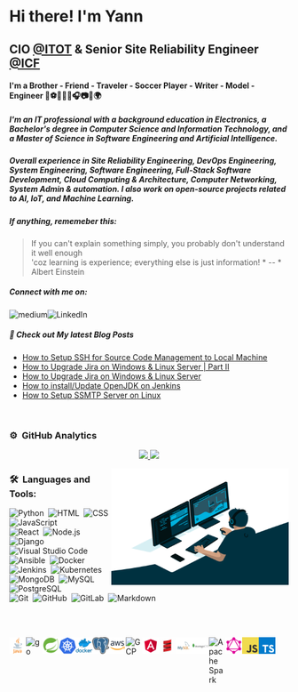 # Hi there! I'm Yann
## CIO [@ITOT][itot] & Senior Site Reliability Engineer [@ICF][icf]
#### I'm a Brother - Friend - Traveler - Soccer Player - Writer - Model - Engineer 🖤⚽️👨🏾‍💻🎧📷🎥🌍

[icf]: https://www.icf.com/
[itot]: https://itot.africa/

##### I'm an IT professional with a background education in Electronics, a Bachelor's degree in Computer Science and Information Technology, and a Master of Science in Software Engineering and Artificial Intelligence. 


##### Overall experience in Site Reliability Engineering, DevOps Engineering, System Engineering, Software Engineering, Full-Stack Software Development, Cloud Computing & Architecture, Computer Networking, System Admin & automation. I also work on open-source projects related to AI, IoT, and Machine Learning.

<!--  <p>![](https://komarev.com/ghpvc/?username=ereshzealous&color=yellow)</p> -->
<!--  <p>![](https://visitor-badge.laobi.icu/badge?page_id=yannmjl.yannmjl)</p> -->
<!--  <p>![Visitor Count](https://profile-counter.glitch.me/yannmjl/count.svg)</p> -->
<!-- <div align = 'right'>![](https://visitor-badge.laobi.icu/badge?page_id=yannmjl.yannmjl)</div> -->

#####  If anything, rememeber this:
> If you can't explain something simply, you probably don't understand it well enough <br/>
> 'coz learning is experience; everything else is just information! * -- * Albert Einstein

##### Connect with me on: 
[blog]: https://yannmjl.medium.com/
[linkedin]: https://www.linkedin.com/in/yannmjl/

[<img align="left" alt="medium" src="https://img.shields.io/badge/medium-%2312100E.svg?&style=for-the-badge&logo=medium&logoColor=white" />][blog]
[<img align="left" alt="LinkedIn" src="https://img.shields.io/badge/linkedin-%230077B5.svg?&style=for-the-badge&logo=linkedin&logoColor=white" />][linkedin]

<br />

##### 📕 Check out My latest Blog Posts 
<!-- BLOG-POST-LIST:START -->
- [How to Setup SSH for Source Code Management to Local Machine](https://blog.devgenius.io/how-to-setup-ssh-for-source-code-management-to-local-machine-d805bb2ed28b?source=rss-32bbe8f2608c------2)
- [How to Upgrade Jira on Windows &amp; Linux Server | Part II](https://medium.com/geekculture/how-to-upgrade-jira-on-windows-linux-server-part-ii-a3c9e4b73b96?source=rss-32bbe8f2608c------2)
- [How to Upgrade Jira on Windows &amp; Linux Server](https://medium.com/geekculture/how-to-upgrade-jira-on-windows-linux-server-2ab10fbb3196?source=rss-32bbe8f2608c------2)
- [How to install/Update OpenJDK on Jenkins](https://blog.devgenius.io/how-to-install-update-openjdk-on-jenkins-468665b88f5e?source=rss-32bbe8f2608c------2)
- [How to Setup SSMTP Server on Linux](https://blog.devgenius.io/how-to-setup-ssmtp-server-on-linux-3dba2e2a7cd1?source=rss-32bbe8f2608c------2)
<!-- BLOG-POST-LIST:END -->

<br />

### ⚙️ &nbsp;GitHub Analytics

<p align="center">
    <a href="https://github.com/yannmjl">
        <img height="170em" src="https://github-readme-stats-eight-theta.vercel.app/api?username=yannmjl&show_icons=true&theme=algolia&include_all_commits=true&count_private=true"/>
        <img height="170em" src="https://github-readme-stats-eight-theta.vercel.app/api/top-langs/?username=yannmjl&hide=css,html&layout=compact&langs_count=10&theme=algolia"/>
    </a>
</p>

<img align="right" alt="GIF" src="./code.gif" width="320" height="210" />

### 🛠 &nbsp;Languages and Tools:

![Python](https://img.shields.io/badge/-Python-05122A?style=flat&logo=python)&nbsp;
![HTML](https://img.shields.io/badge/-HTML-05122A?style=flat&logo=HTML5)&nbsp;
![CSS](https://img.shields.io/badge/-CSS-05122A?style=flat&logo=CSS3&logoColor=1572B6)&nbsp;
![JavaScript](https://img.shields.io/badge/-JavaScript-05122A?style=flat&logo=javascript)&nbsp;\
![React](https://img.shields.io/badge/-React-05122A?style=flat&logo=react)&nbsp;
![Node.js](https://img.shields.io/badge/-Node.js-05122A?style=flat&logo=node.js)&nbsp;
![Django](https://img.shields.io/badge/-Django-05122A?style=flat&logo=django&logoColor=092E20)&nbsp;
![Visual Studio Code](https://img.shields.io/badge/-Visual%20Studio%20Code-05122A?style=flat&logo=visual-studio-code&logoColor=007ACC)&nbsp;\
![Ansible](https://img.shields.io/badge/-Ansible-05122A?style=flat&logo=Ansible)&nbsp;
![Docker](https://img.shields.io/badge/-Docker-05122A?style=flat&logo=Docker)&nbsp;
![Jenkins](https://img.shields.io/badge/-Jenkins-05122A?style=flat&logo=jenkins)&nbsp;
![Kubernetes](https://img.shields.io/badge/-Kubernetes-05122A?style=flat&logo=Kubernetes)\
![MongoDB](https://img.shields.io/badge/-MongoDB-05122A?style=flat&logo=mongodb)&nbsp;
![MySQL](https://img.shields.io/badge/-MySQL-05122A?style=flat&logo=mysql)&nbsp;
![PostgreSQL](https://img.shields.io/badge/-PostgreSQL-05122A?style=flat&logo=postgresql)&nbsp;\
![Git](https://img.shields.io/badge/-Git-05122A?style=flat&logo=git)&nbsp;
![GitHub](https://img.shields.io/badge/-GitHub-05122A?style=flat&logo=github)&nbsp;
![GitLab](https://img.shields.io/badge/-GitLab-05122A?style=flat&logo=gitlab)&nbsp;
![Markdown](https://img.shields.io/badge/-Markdown-05122A?style=flat&logo=markdown)

<br />
<br />

[<img align="left" alt="Java" width="30px" src="https://raw.githubusercontent.com/github/explore/80688e429a7d4ef2fca1e82350fe8e3517d3494d/topics/java/java.png" />][blog]
[<img align="left" alt="go" width="30px" src="https://cdn.jsdelivr.net/npm/simple-icons@v3/icons/go.svg" />][blog]
[<img align="left" alt="Spring Boot" width="30px" src="https://raw.githubusercontent.com/github/explore/80688e429a7d4ef2fca1e82350fe8e3517d3494d/topics/spring-boot/spring-boot.png" />][blog]
[<img align="left" alt="Kubernetes" width="30px" src="https://raw.githubusercontent.com/github/explore/80688e429a7d4ef2fca1e82350fe8e3517d3494d/topics/kubernetes/kubernetes.png" />][blog]
[<img align="left" alt="Docker" width="30px" src="https://raw.githubusercontent.com/github/explore/80688e429a7d4ef2fca1e82350fe8e3517d3494d/topics/docker/docker.png" />][blog]
[<img align="left" alt="Postgresql" width="30px" src="https://raw.githubusercontent.com/github/explore/80688e429a7d4ef2fca1e82350fe8e3517d3494d/topics/postgresql/postgresql.png" />][blog]
[<img align="left" alt="AWS" width="30px" src="https://raw.githubusercontent.com/github/explore/fbceb94436312b6dacde68d122a5b9c7d11f9524/topics/aws/aws.png" />][blog]
[<img align="left" alt="GCP" width="30px" src="https://cdn.jsdelivr.net/npm/simple-icons@v3/icons/googlecloud.svg" />][blog]
[<img align="left" alt="Angular" width="30px" src="https://raw.githubusercontent.com/github/explore/80688e429a7d4ef2fca1e82350fe8e3517d3494d/topics/angular/angular.png" />][blog]
[<img align="left" alt="Scala" width="30px" src="https://raw.githubusercontent.com/github/explore/80688e429a7d4ef2fca1e82350fe8e3517d3494d/topics/scala/scala.png" />][blog]
[<img align="left" alt="Mysql" width="30px" src="https://raw.githubusercontent.com/github/explore/80688e429a7d4ef2fca1e82350fe8e3517d3494d/topics/mysql/mysql.png" />][blog]
[<img align="left" alt="MongoDB" width="30px" src="https://raw.githubusercontent.com/github/explore/80688e429a7d4ef2fca1e82350fe8e3517d3494d/topics/mongodb/mongodb.png" />][blog]
[<img align="left" alt="Apache Spark" width="30px" src="https://cdn.jsdelivr.net/npm/simple-icons@v3/icons/apachespark.svg" />][blog]
[<img align="left" alt="GraphQL" width="30px" src="https://raw.githubusercontent.com/github/explore/5c058a388828bb5fde0bcafd4bc867b5bb3f26f3/topics/graphql/graphql.png" />][blog]
[<img align="left" alt="JavaScript" width="30px" src="https://raw.githubusercontent.com/github/explore/80688e429a7d4ef2fca1e82350fe8e3517d3494d/topics/javascript/javascript.png" />][blog]
[<img align="left" alt="Typescript" width="30px" src="https://raw.githubusercontent.com/github/explore/80688e429a7d4ef2fca1e82350fe8e3517d3494d/topics/typescript/typescript.png" />][blog]
